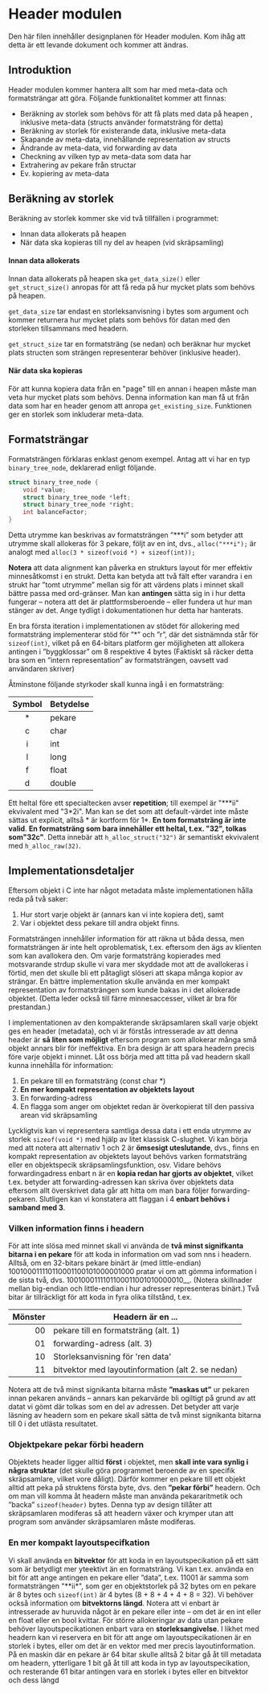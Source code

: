 # Header modulen

Den här filen innehåller designplanen för Header modulen. Kom ihåg att detta är
ett levande dokument och kommer att ändras. 

## Introduktion
Header modulen kommer hantera allt som har med meta-data och formatsträngar att
göra. Följande funktionalitet kommer att finnas:

* Beräkning av storlek som behövs för att få plats med data på heapen
  , inklusive meta-data (structs använder formatsträng för detta)
* Beräkning av storlek för existerande data, inklusive meta-data
* Skapande av meta-data, innehållande representation av structs
* Ändrande av meta-data, vid forwarding av data
* Checkning av vilken typ av meta-data som data har
* Extrahering av pekare från structar
* Ev. kopiering av meta-data

## Beräkning av storlek
Beräkning av storlek kommer ske vid två tillfällen i programmet:

* Innan data allokerats på heapen
* När data ska kopieras till ny del av heapen (vid skräpsamling)

#### Innan data allokerats
Innan data allokerats på heapen ska `get_data_size()` eller `get_struct_size()`
anropas för att få reda på hur mycket plats som behövs på heapen.

`get_data_size` tar endast en storleksanvisning i bytes som argument och kommer
returnera hur mycket plats som behövs för datan med den storleken tillsammans med
headern.

`get_struct_size` tar en formatsträng (se nedan) och beräknar hur mycket plats
structen som strängen representerar behöver (inklusive header).

#### När data ska kopieras
För att kunna kopiera data från en "page" till en annan i heapen måste man veta hur
mycket plats som behövs. Denna information kan man få ut från data som har en
header genom att anropa `get_existing_size`. Funktionen ger en storlek som inkluderar
meta-data.


## Formatsträngar
Formatsträngen förklaras enklast genom exempel. Antag att vi har en typ
`binary_tree_node`, deklarerad enligt följande.
```c
struct binary_tree_node {
    void *value;
    struct binary_tree_node *left;
    struct binary_tree_node *right;
    int balanceFactor;
}
```
Detta utrymme kan beskrivas av formatsträngen ”\*\*\*i” som betyder att utrymme
skall allokeras för 3 pekare, följt av en int, dvs.,
`alloc("***i");`
är analogt med
`alloc(3 * sizeof(void *) + sizeof(int));`

__Notera__ att data alignment kan påverka en strukturs layout för mer effektiv
minnesåtkomst i en strukt. Detta kan betyda att två fält efter varandra i en
strukt har ”tomt utrymme” mellan sig för att värdens plats i minnet skall bättre
passa med ord-gränser. Man kan __antingen__ sätta sig in i hur detta fungerar –
notera att det är plattformsberoende – eller fundera ut hur man stänger av det.
Ange tydligt i dokumentationen hur detta har hanterats. 

En bra första iteration i implementationen av stödet för allokering med
formatsträng implementerar stöd för ”*” och ”r”, där det sistnämnda står för
`sizeof(int)`, vilket på en 64-bitars platform ger möjligheten att allokera
antingen i ”byggklossar” om 8 respektive 4 bytes 
(Faktiskt så räcker detta bra som en ”intern representation” av formatsträngen,
oavsett vad användaren skriver)

Åtminstone följande styrkoder skall kunna ingå i en formatsträng:

| Symbol | Betydelse |
|:--:|-----------|
| \* | pekare    |
| c  | char      |
| i  | int       |
| l  | long      |
| f  | float     |
| d  | double    |

Ett heltal före ett specialtecken avser __repetition__; till exempel är
"\*\*\*ii" ekvivalent med "3\*2i". Man kan se det som att default-värdet inte
måste sättas ut explicit, alltså * är kortform för 1*. __En tom formatsträng är
inte valid__. 
__En formatsträng som bara innehåller ett heltal, t.ex. "32", tolkas som"32c"__.
Detta innebär att `h_alloc_struct("32")` är semantiskt ekvivalent med
`h_alloc_raw(32)`.



## Implementationsdetaljer
Eftersom objekt i C inte har något metadata måste implementationen hålla reda på
två saker:

1. Hur stort varje objekt är (annars kan vi inte kopiera det), samt
2. Var i objektet dess pekare till andra objekt finns.

Formatsträngen innehåller information för att räkna ut båda dessa, men
formatsträngen är inte helt oproblematisk, t.ex. eftersom den ägs av klienten
som kan avallokera den. Om varje formatsträng kopierades med motsvarande strdup
skulle vi vara mer skyddade mot att de avallokeras i förtid, men det skulle bli
ett påtagligt slöseri att skapa många kopior av strängar. En bättre
implementation skulle använda en mer kompakt representation av formatsträngen
som kunde bakas in i det allokerade objektet. (Detta leder också till färre
minnesaccesser, vilket är bra för prestandan.)

I implementationen av den kompakterande skräpsamlaren skall varje objekt ges en
header (metadata), och vi är förstås intresserade av att denna header är __så
liten som möjligt__ eftersom program som allokerar många små objekt annars blir
för ineffektiva. En bra design är att spara headern precis före varje objekt i
minnet. Låt oss börja med att titta på vad headern skall kunna innehålla för
information:

1. En pekare till en formatsträng (const char *)
2. __En mer kompakt representation av objektets layout__
3. En forwarding-adress
4. En flagga som anger om objektet redan är överkopierat till den passiva arean
vid skräpsamling

Lyckligtvis kan vi representera samtliga dessa data i ett enda utrymme av
storlek `sizeof(void *)` med hjälp av litet klassisk C-slughet. Vi kan börja med
att notera att alternativ 1 och 2 är __ömsesigt uteslutande__, dvs., finns en
kompakt representation av objektets layout behövs varken formatsträng eller en
objektspecik skräpsamlingsfunktion, osv. Vidare behövs forwardingadress enbart n
är en __kopia redan har gjorts av objektet__, vilket t.ex. betyder att
forwarding-adressen kan skriva över objektets data eftersom allt överskrivet
data går att hitta om man bara följer forwarding-pekaren. Slutligen kan vi
konstatera att flaggan i 4 __enbart behövs i samband med 3__.

### Vilken information finns i headern
För att inte slösa med minnet skall vi använda de __två minst signifkanta
bitarna i en pekare__ för att koda in information om vad som nns i headern.
Alltså, om en 32-bitars pekare binärt är (med little-endian)
100100011110110001100101000001000 pratar vi om att gömma information i de sista
två, dvs. 1001000111101100011001010000010__.
(Notera skillnader mellan big-endian och little-endian i hur adresser
representeras binärt.)
Två bitar är tillräckligt för att koda in fyra olika tillstånd, t.ex.

| Mönster | Headern är en ... |
|--------:|-------------------|
| 00      | pekare till en formatsträng (alt. 1) |
| 01      | forwarding-adress (alt. 3)           |
| 10      | Storleksanvisning för 'ren data'     |
| 11      | bitvektor med layoutinformation (alt 2. se nedan) |

Notera att de två minst signikanta bitarna måste __”maskas ut”__ ur pekaren
innan pekaren används – annars kan pekarvärde bli ogiltigt på grund av att datat
vi gömt där tolkas som en del av adressen. Det betyder att varje läsning av
headern som en pekare skall sätta de två minst signikanta bitarna till 0 i det
utlästa resultatet.

### Objektpekare pekar förbi headern
Objektets header ligger alltid __först__ i objektet, men __skall inte vara
synlig i några struktar__ (det skulle göra programmet beroende av en specifik
skräpsamlare, vilket vore dåligt). Därför kommer en pekare till ett objekt
alltid att peka på struktens första byte, dvs. den __”pekar förbi”__ headern.
Och om man vill komma åt headern måste man använda pekararitmetik och ”backa”
`sizeof(header)` bytes. Denna typ av design tillåter att skräpsamlaren modiferas
så att headern växer och krymper utan att program som använder skräpsamlaren
måste modiferas.

### En mer kompakt layoutspecifkation
Vi skall använda en __bitvektor__ för att koda in en layoutspecikation på ett
sätt som är betydligt mer yteektivt än en formatsträng. Vi kan t.ex. använda
en bit för att ange antingen en pekare eller ”data”, t.ex. 11001 är samma som
formatsträngen "\*\*ii\*", som ger en objektstorlek på 32 bytes om en pekare är
8 bytes och `sizeof(int)` är 4 bytes (8 + 8 + 4 + 4 + 8 = 32). Vi behöver också
information om __bitvektorns längd__. Notera att vi enbart är intresserade av
huruvida något är en pekare eller inte – om det är en int eller en float eller
en bool kvittar.
För större allokeringar av data utan pekare behöver layoutspecikationen enbart
vara en __storleksangivelse__. I likhet med headern kan vi reservera en bit för
att ange om layoutspecikationen är en storlek i bytes, eller om det är en vektor
med mer precis layoutinformation. På en maskin där en pekare är 64 bitar skulle
alltså 2 bitar gå åt till metadata om headern, ytterligare 1 bit gå åt till att
koda in typ av layoutspecikation, och resterande 61 bitar antingen vara en
storlek i bytes eller en bitvektor och dess längd
